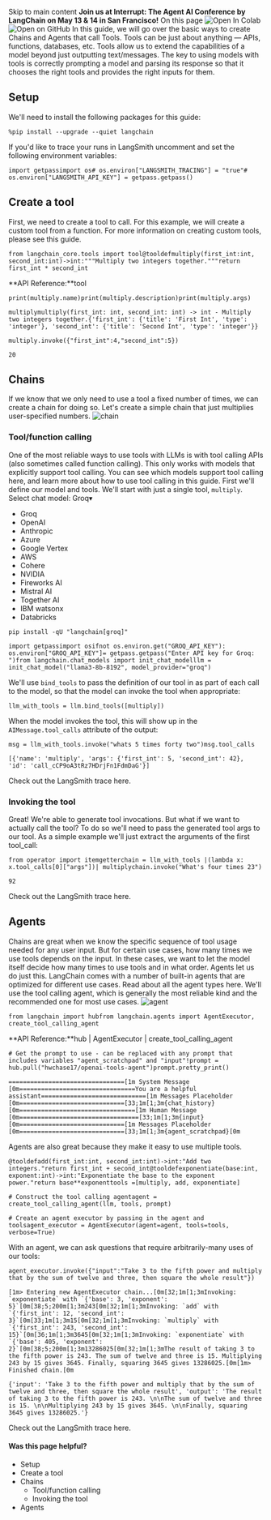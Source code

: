 Skip to main content
**Join us at Interrupt: The Agent AI Conference by LangChain on May 13 & 14 in San Francisco!**
On this page
![Open In Colab](https://colab.research.google.com/assets/colab-badge.svg)![Open on GitHub](https://img.shields.io/badge/Open%20on%20GitHub-grey?logo=github&logoColor=white)
In this guide, we will go over the basic ways to create Chains and Agents that call Tools. Tools can be just about anything — APIs, functions, databases, etc. Tools allow us to extend the capabilities of a model beyond just outputting text/messages. The key to using models with tools is correctly prompting a model and parsing its response so that it chooses the right tools and provides the right inputs for them.
## Setup​
We'll need to install the following packages for this guide:
```
%pip install --upgrade --quiet langchain
```

If you'd like to trace your runs in LangSmith uncomment and set the following environment variables:
```
import getpassimport os# os.environ["LANGSMITH_TRACING"] = "true"# os.environ["LANGSMITH_API_KEY"] = getpass.getpass()
```

## Create a tool​
First, we need to create a tool to call. For this example, we will create a custom tool from a function. For more information on creating custom tools, please see this guide.
```
from langchain_core.tools import tool@tooldefmultiply(first_int:int, second_int:int)->int:"""Multiply two integers together."""return first_int * second_int
```

**API Reference:**tool
```
print(multiply.name)print(multiply.description)print(multiply.args)
```

```
multiplymultiply(first_int: int, second_int: int) -> int - Multiply two integers together.{'first_int': {'title': 'First Int', 'type': 'integer'}, 'second_int': {'title': 'Second Int', 'type': 'integer'}}
```

```
multiply.invoke({"first_int":4,"second_int":5})
```

```
20
```

## Chains​
If we know that we only need to use a tool a fixed number of times, we can create a chain for doing so. Let's create a simple chain that just multiplies user-specified numbers.
![chain](https://python.langchain.com/assets/images/tool_chain-3571e7fbc481d648aff93a2630f812ab.svg)
### Tool/function calling​
One of the most reliable ways to use tools with LLMs is with tool calling APIs (also sometimes called function calling). This only works with models that explicitly support tool calling. You can see which models support tool calling here, and learn more about how to use tool calling in this guide.
First we'll define our model and tools. We'll start with just a single tool, `multiply`.
Select chat model:
Groq▾
* Groq
* OpenAI
* Anthropic
* Azure
* Google Vertex
* AWS
* Cohere
* NVIDIA
* Fireworks AI
* Mistral AI
* Together AI
* IBM watsonx
* Databricks
```
pip install -qU "langchain[groq]"
```

```
import getpassimport osifnot os.environ.get("GROQ_API_KEY"): os.environ["GROQ_API_KEY"]= getpass.getpass("Enter API key for Groq: ")from langchain.chat_models import init_chat_modelllm = init_chat_model("llama3-8b-8192", model_provider="groq")
```

We'll use `bind_tools` to pass the definition of our tool in as part of each call to the model, so that the model can invoke the tool when appropriate:
```
llm_with_tools = llm.bind_tools([multiply])
```

When the model invokes the tool, this will show up in the `AIMessage.tool_calls` attribute of the output:
```
msg = llm_with_tools.invoke("whats 5 times forty two")msg.tool_calls
```

```
[{'name': 'multiply', 'args': {'first_int': 5, 'second_int': 42}, 'id': 'call_cCP9oA3tRz7HDrjFn1FdmDaG'}]
```

Check out the LangSmith trace here.
### Invoking the tool​
Great! We're able to generate tool invocations. But what if we want to actually call the tool? To do so we'll need to pass the generated tool args to our tool. As a simple example we'll just extract the arguments of the first tool_call:
```
from operator import itemgetterchain = llm_with_tools |(lambda x: x.tool_calls[0]["args"])| multiplychain.invoke("What's four times 23")
```

```
92
```

Check out the LangSmith trace here.
## Agents​
Chains are great when we know the specific sequence of tool usage needed for any user input. But for certain use cases, how many times we use tools depends on the input. In these cases, we want to let the model itself decide how many times to use tools and in what order. Agents let us do just this.
LangChain comes with a number of built-in agents that are optimized for different use cases. Read about all the agent types here.
We'll use the tool calling agent, which is generally the most reliable kind and the recommended one for most use cases.
![agent](https://python.langchain.com/assets/images/tool_agent-d25fafc271da3ee950ac1fba59cdf490.svg)
```
from langchain import hubfrom langchain.agents import AgentExecutor, create_tool_calling_agent
```

**API Reference:**hub | AgentExecutor | create_tool_calling_agent
```
# Get the prompt to use - can be replaced with any prompt that includes variables "agent_scratchpad" and "input"!prompt = hub.pull("hwchase17/openai-tools-agent")prompt.pretty_print()
```

```
================================[1m System Message [0m================================You are a helpful assistant=============================[1m Messages Placeholder [0m=============================[33;1m[1;3m{chat_history}[0m================================[1m Human Message [0m=================================[33;1m[1;3m{input}[0m=============================[1m Messages Placeholder [0m=============================[33;1m[1;3m{agent_scratchpad}[0m
```

Agents are also great because they make it easy to use multiple tools.
```
@tooldefadd(first_int:int, second_int:int)->int:"Add two integers."return first_int + second_int@tooldefexponentiate(base:int, exponent:int)->int:"Exponentiate the base to the exponent power."return base**exponenttools =[multiply, add, exponentiate]
```

```
# Construct the tool calling agentagent = create_tool_calling_agent(llm, tools, prompt)
```

```
# Create an agent executor by passing in the agent and toolsagent_executor = AgentExecutor(agent=agent, tools=tools, verbose=True)
```

With an agent, we can ask questions that require arbitrarily-many uses of our tools:
```
agent_executor.invoke({"input":"Take 3 to the fifth power and multiply that by the sum of twelve and three, then square the whole result"})
```

```
[1m> Entering new AgentExecutor chain...[0m[32;1m[1;3mInvoking: `exponentiate` with `{'base': 3, 'exponent': 5}`[0m[38;5;200m[1;3m243[0m[32;1m[1;3mInvoking: `add` with `{'first_int': 12, 'second_int': 3}`[0m[33;1m[1;3m15[0m[32;1m[1;3mInvoking: `multiply` with `{'first_int': 243, 'second_int': 15}`[0m[36;1m[1;3m3645[0m[32;1m[1;3mInvoking: `exponentiate` with `{'base': 405, 'exponent': 2}`[0m[38;5;200m[1;3m13286025[0m[32;1m[1;3mThe result of taking 3 to the fifth power is 243. The sum of twelve and three is 15. Multiplying 243 by 15 gives 3645. Finally, squaring 3645 gives 13286025.[0m[1m> Finished chain.[0m
```

```
{'input': 'Take 3 to the fifth power and multiply that by the sum of twelve and three, then square the whole result', 'output': 'The result of taking 3 to the fifth power is 243. \n\nThe sum of twelve and three is 15. \n\nMultiplying 243 by 15 gives 3645. \n\nFinally, squaring 3645 gives 13286025.'}
```

Check out the LangSmith trace here.
#### Was this page helpful?
  * Setup
  * Create a tool
  * Chains
    * Tool/function calling
    * Invoking the tool
  * Agents


